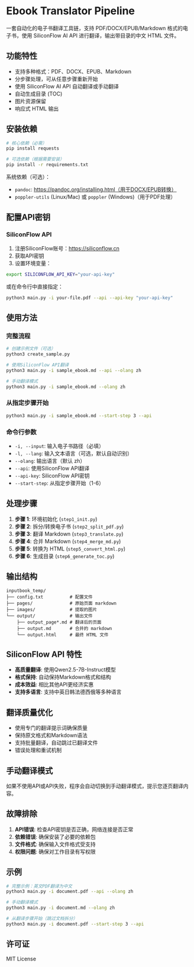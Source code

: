 # Ebook Translator Pipeline

一套自动化的电子书翻译工具链，支持 PDF/DOCX/EPUB/Markdown 格式的电子书，使用 SiliconFlow AI API 进行翻译，输出带目录的中文 HTML 文件。

## 功能特性

- 支持多种格式：PDF、DOCX、EPUB、Markdown
- 分步骤处理，可从任意步骤重新开始
- 使用 SiliconFlow AI API 自动翻译或手动翻译
- 自动生成目录 (TOC)
- 图片资源保留
- 响应式 HTML 输出

## 安装依赖

```bash
# 核心依赖（必需）
pip install requests

# 可选依赖（根据需要安装）
pip install -r requirements.txt
```

系统依赖（可选）：
- `pandoc`: https://pandoc.org/installing.html（用于DOCX/EPUB转换）
- `poppler-utils` (Linux/Mac) 或 `poppler` (Windows)（用于PDF处理）

## 配置API密钥

### SiliconFlow API

1. 注册SiliconFlow账号：https://siliconflow.cn
2. 获取API密钥
3. 设置环境变量：

```bash
export SILICONFLOW_API_KEY="your-api-key"
```

或在命令行中直接指定：
```bash
python3 main.py -i your-file.pdf --api --api-key "your-api-key"
```

## 使用方法

### 完整流程

```bash
# 创建示例文件（可选）
python3 create_sample.py

# 使用SiliconFlow API翻译
python3 main.py -i sample_ebook.md --api --olang zh

# 手动翻译模式
python3 main.py -i sample_ebook.md --olang zh
```

### 从指定步骤开始

```bash
python3 main.py -i sample_ebook.md --start-step 3 --api
```

### 命令行参数

- `-i, --input`: 输入电子书路径（必填）
- `-l, --lang`: 输入文本语言（可选，默认自动识别）
- `--olang`: 输出语言（默认 zh）
- `--api`: 使用SiliconFlow API翻译
- `--api-key`: SiliconFlow API密钥
- `--start-step`: 从指定步骤开始（1-6）

## 处理步骤

1. **步骤 1**: 环境初始化 (`step1_init.py`)
2. **步骤 2**: 拆分/转换电子书 (`step2_split_pdf.py`)
3. **步骤 3**: 翻译 Markdown (`step3_translate.py`)
4. **步骤 4**: 合并 Markdown (`step4_merge_md.py`)
5. **步骤 5**: 转换为 HTML (`step5_convert_html.py`)
6. **步骤 6**: 生成目录 (`step6_generate_toc.py`)

## 输出结构

```
inputbook_temp/
├── config.txt          # 配置文件
├── pages/              # 原始页面 markdown
├── images/             # 提取的图片
└── output/             # 输出文件
    ├── output_page*.md # 翻译后的页面
    ├── output.md       # 合并的 markdown
    └── output.html     # 最终 HTML 文件
```

## SiliconFlow API 特性

- **高质量翻译**: 使用Qwen2.5-7B-Instruct模型
- **格式保持**: 自动保持Markdown格式和结构
- **成本效益**: 相比其他API更经济实惠
- **支持多语言**: 支持中英日韩法德西俄等多种语言

## 翻译质量优化

- 使用专门的翻译提示词确保质量
- 保持原文格式和Markdown语法
- 支持批量翻译，自动跳过已翻译文件
- 错误处理和重试机制

## 手动翻译模式

如果不使用API或API失败，程序会自动切换到手动翻译模式，提示您逐页翻译内容。

## 故障排除

1. **API错误**: 检查API密钥是否正确，网络连接是否正常
2. **依赖错误**: 确保安装了必要的依赖包
3. **文件格式**: 确保输入文件格式受支持
4. **权限问题**: 确保对工作目录有写权限

## 示例

```bash
# 完整示例：英文PDF翻译为中文
python3 main.py -i document.pdf --api --olang zh

# 手动翻译模式
python3 main.py -i document.md --olang zh

# 从翻译步骤开始（跳过文档拆分）
python3 main.py -i document.pdf --start-step 3 --api
```

## 许可证

MIT License